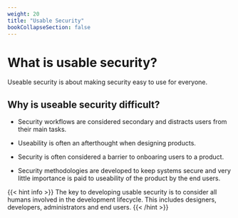 ```yaml
---
weight: 20
title: "Usable Security"
bookCollapseSection: false
---
```


# What is usable security?

Useable security is about making security easy to use for everyone.

## Why is useable security difficult?

- Security workflows are considered secondary and distracts users from their main tasks.

- Useability is often an afterthought when designing products.

- Security is often considered a barrier to onboaring users to a product.

- Security methodologies are developed to keep systems secure and very little importance is paid to useability of the product by the end users.

{{< hint info >}}
The key to developing usable security is to consider all humans involved in the development lifecycle. This includes designers, developers, administrators and end users.
{{< /hint >}}
